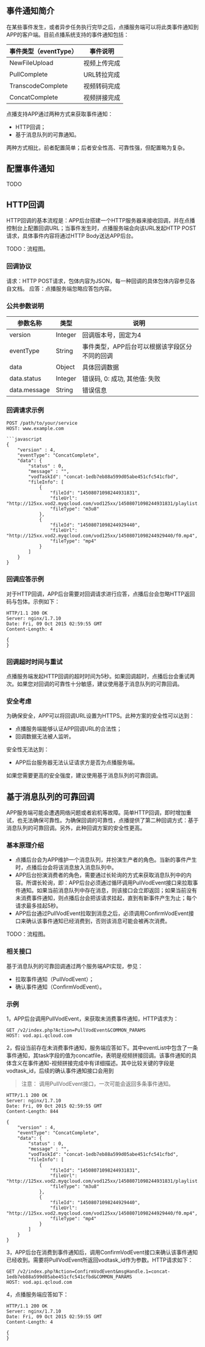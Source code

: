 ## 事件通知简介

在某些事件发生，或者异步任务执行完毕之后，点播服务端可以将此类事件通知到APP的客户端。目前点播系统支持的事件通知包括：

| 事件类型（eventType） | 事件说明 |
|---------|---------|
| NewFileUpload | 视频上传完成 |
| PullComplete | URL转拉完成 |
| TranscodeComplete | 视频转码完成 |
| ConcatComplete | 视频拼接完成 |

点播支持APP通过两种方式来获取事件通知：

- HTTP回调；
- 基于消息队列的可靠通知。

两种方式相比，前者配置简单；后者安全性高、可靠性强，但配置略为复杂。

## 配置事件通知
TODO

## HTTP回调

HTTP回调的基本流程是：APP后台搭建一个HTTP服务器来接收回调，并在点播控制台上配置回调URL；当事件发生时，点播服务端会向该URL发起HTTP POST请求，具体事件内容将通过HTTP Body送达APP后台。

TODO：流程图。

### 回调协议
请求：HTTP POST请求，包体内容为JSON，每一种回调的具体包体内容参见各自文档。
应答：点播服务端忽略应答包内容。

### 公共参数说明

| 参数名称 | 类型 | 说明 |
|---------|---------|---------|
| version | Integer | 回调版本号，固定为4 |
| eventType | String | 事件类型，APP后台可以根据该字段区分不同的回调 |
| data | Object | 具体回调数据 |
| data.status | Integer | 错误码, 0: 成功, 其他值: 失败 |
| data.message | String | 错误信息  |

### 回调请求示例

```
POST /path/to/your/service
HOST: www.example.com

```javascript
{
    "version" : 4,
    "eventType": "ConcatComplete",
    "data": {
        "status" : 0,
        "message" : "",
        "vodTaskId": "concat-1edb7eb88a599d05abe451cfc541cfbd",
        "fileInfo": [
            {
                "fileId": "14508071098244931831",
                "fileUrl": "http://125xx.vod2.myqcloud.com/vod125xx/14508071098244931831/playlist.f6.m3u8",
                "fileType": "m3u8"
            },
            {
                "fileId": "14508071098244929440",
                "fileUrl": "http://125xx.vod2.myqcloud.com/vod125xx/14508071098244929440/f0.mp4",
                "fileType": "mp4"
            }
        ]
    }
}
```

### 回调应答示例

对于HTTP回调，APP后台需要对回调请求进行应答，点播后台会忽略HTTP返回码与包体。示例如下：

```
HTTP/1.1 200 OK
Server: nginx/1.7.10
Date: Fri, 09 Oct 2015 02:59:55 GMT
Content-Length: 4

{
}
```

### 回调超时时间与重试
点播服务端发起HTTP回调的超时时间为5秒。如果回调超时，点播后台会重试两次。如果您对回调的可靠性十分敏感，建议使用基于消息队列的可靠回调。

### 安全考虑
为确保安全，APP可以将回调URL设置为HTTPS。此种方案的安全性可以达到：
- 点播服务端能够认证APP回调URL的合法性；
- 回调数据无法被人监听。

安全性无法达到：
- APP后台服务器无法认证请求方是否为点播服务端。

如果您需要更高的安全强度，建议使用基于消息队列的可靠回调。

## 基于消息队列的可靠回调

APP服务端可能会遭遇网络问题或者宕机等故障。简单HTTP回调，即时增加重试，也无法确保可靠性。为确保回调的可靠性，点播提供了第二种回调方式：基于消息队列的可靠回调。另外，此种回调方案的安全性更高。

### 基本原理介绍

- 点播后台会为APP维护一个消息队列，并扮演生产者的角色。当新的事件产生时，点播后台会将该消息放入消息队列中。
- APP后台扮演消费者的角色，需要通过长轮询的方式来获取消息队列中的内容。所谓长轮询，即：APP后台必须通过循环调用PullVodEvent接口来拉取事件通知。如果当前消息队列中存在消息，则该接口会立即返回；如果当前没有未消费事件通知，则点播后台会把该请求挂起，直到有新事件产生为止；每个请求最多挂起5秒。
- APP后台通过PullVodEvent拉取到消息之后，必须调用ConfirmVodEvent接口来确认该事件通知已经消费到，否则该消息可能会被再次消费。

TODO：流程图。

### 相关接口
基于消息队列的可靠回调通过两个服务端API实现，参见：
- 拉取事件通知（PullVodEvent）；
- 确认事件通知（ConfirmVodEvent）。


### 示例

1，APP后台调用PullVodEvent，来获取未消费事件通知，HTTP请求为：

```
GET /v2/index.php?Action=PullVodEvent&COMMON_PARAMS
HOST: vod.api.qcloud.com
```

2，假设当前存在未消费事件通知，服务端应答如下。其中eventList中包含了一条事件通知，其task字段的值为concatfile，表明是视频拼接回调。该事件通知的具体含义在事件通知-视频拼接完成中有详细描述。其中比较关键的字段是vodtask_id，后续的确认事件通知接口会用到

> 注意：
> 调用PullVodEvent接口，一次可能会返回多条事件通知。

```
HTTP/1.1 200 OK
Server: nginx/1.7.10
Date: Fri, 09 Oct 2015 02:59:55 GMT
Content-Length: 844

{
    "version" : 4,
    "eventType": "ConcatComplete",
    "data": {
        "status" : 0,
        "message" : "",
        "vodTaskId": "concat-1edb7eb88a599d05abe451cfc541cfbd",
        "fileInfo": [
            {
                "fileId": "14508071098244931831",
                "fileUrl": "http://125xx.vod2.myqcloud.com/vod125xx/14508071098244931831/playlist.f6.m3u8",
                "fileType": "m3u8"
            },
            {
                "fileId": "14508071098244929440",
                "fileUrl": "http://125xx.vod2.myqcloud.com/vod125xx/14508071098244929440/f0.mp4",
                "fileType": "mp4"
            }
        ]
    }
}
```

3，APP后台在消费到事件通知后，调用ConfirmVodEvent接口来确认该事件通知已经收到。需要将PullVodEvent所返回vodtask_id作为参数。HTTP请求如下：

```
GET /v2/index.php?Action=ConfirmVodEvent&msgHandle.1=concat-1edb7eb88a599d05abe451cfc541cfbd&COMMON_PARAMS
HOST: vod.api.qcloud.com
```

4，点播服务端应答如下：
```
HTTP/1.1 200 OK
Server: nginx/1.7.10
Date: Fri, 09 Oct 2015 02:59:55 GMT
Content-Length: 4

{
}
```
